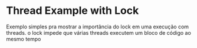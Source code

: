 # Thread Example with Lock

Exemplo simples pra mostrar a importância do lock em uma execução com threads.
o lock impede que várias threads executem um bloco de código ao mesmo tempo
